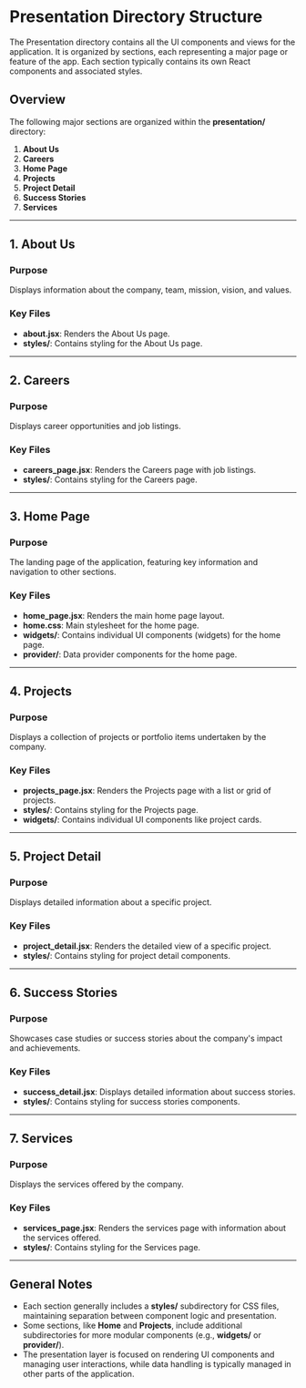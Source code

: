 # Presentation Directory Structure

The Presentation directory contains all the UI components and views for the application. It is organized by sections, each representing a major page or feature of the app. Each section typically contains its own React components and associated styles.

## Overview

The following major sections are organized within the **presentation/** directory:

1. **About Us**
2. **Careers**
3. **Home Page**
4. **Projects**
5. **Project Detail**
6. **Success Stories**
7. **Services**

---

## 1. About Us

### Purpose
Displays information about the company, team, mission, vision, and values.

### Key Files
- **about.jsx**: Renders the About Us page.
- **styles/**: Contains styling for the About Us page.

---

## 2. Careers

### Purpose
Displays career opportunities and job listings.

### Key Files
- **careers_page.jsx**: Renders the Careers page with job listings.
- **styles/**: Contains styling for the Careers page.

---

## 3. Home Page

### Purpose
The landing page of the application, featuring key information and navigation to other sections.

### Key Files
- **home_page.jsx**: Renders the main home page layout.
- **home.css**: Main stylesheet for the home page.
- **widgets/**: Contains individual UI components (widgets) for the home page.
- **provider/**: Data provider components for the home page.

---

## 4. Projects

### Purpose
Displays a collection of projects or portfolio items undertaken by the company.

### Key Files
- **projects_page.jsx**: Renders the Projects page with a list or grid of projects.
- **styles/**: Contains styling for the Projects page.
- **widgets/**: Contains individual UI components like project cards.

---

## 5. Project Detail

### Purpose
Displays detailed information about a specific project.

### Key Files
- **project_detail.jsx**: Renders the detailed view of a specific project.
- **styles/**: Contains styling for project detail components.

---

## 6. Success Stories

### Purpose
Showcases case studies or success stories about the company's impact and achievements.

### Key Files
- **success_detail.jsx**: Displays detailed information about success stories.
- **styles/**: Contains styling for success stories components.

---

## 7. Services

### Purpose
Displays the services offered by the company.

### Key Files
- **services_page.jsx**: Renders the services page with information about the services offered.
- **styles/**: Contains styling for the Services page.

---

## General Notes

- Each section generally includes a **styles/** subdirectory for CSS files, maintaining separation between component logic and presentation.
- Some sections, like **Home** and **Projects**, include additional subdirectories for more modular components (e.g., **widgets/** or **provider/**).
- The presentation layer is focused on rendering UI components and managing user interactions, while data handling is typically managed in other parts of the application.
